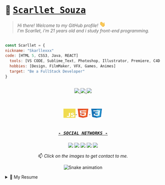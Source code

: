 # 🐍 <samp><a href="https://www.linkedin.com/in/scarllet-souza-2109391b9/"> Scarllet Souza </a></samp>

>_Hi there! Welcome to my GitHub profile!    <img width="20px" src="https://github.com/Skarllexxx/Skarllexxx/blob/main/SCR/Hi.gif"><br>
I'm Scarllet, i'm 21 years old and i study front-end programming._

##
  ```javascript
const Scarllet = {
  nickname: "Skarllexxx"
  code: [HTML 5, CSS3, Java, REACT]
	tools: [VS CODE, Sublime_Text, Photoshop, Illustrator, Premiere, C4D and more...]
	hobbies: [Design, FilmMaker, VFX, Games, Animes]
	target: "Be a FullStack Developer"
 }
```

##

 <div align="center">
  <a href="https://github.com/Skarllexxx">
  <img height="150em" src="https://github-readme-stats.vercel.app/api?username=Skarllexxx&show_icons=true&theme=monokai&include_all_commits=true&count_private=true"/>
  <img height="150em" src="https://github-readme-stats.vercel.app/api/top-langs/?username=Skarllexxx&layout=compact&langs_count=6&theme=monokai"/>
   <img src="https://github-readme-streak-stats.herokuapp.com/?user=Skarllexxx&theme=monokai"/>
</div>
 
 ##
 

 ###
 
<div style="display: inline_block" align="Center"><br>
  <img align="center" alt="Js" height="30" width="40" src="https://raw.githubusercontent.com/devicons/devicon/master/icons/javascript/javascript-plain.svg">
  <img align="center" alt="HTML" height="30" width="40" src="https://raw.githubusercontent.com/devicons/devicon/master/icons/html5/html5-original.svg">
  <img align="center" alt="CSS" height="30" width="40" src="https://raw.githubusercontent.com/devicons/devicon/master/icons/css3/css3-original.svg">
</div>
 
 <br>
	
 ###

<h5 align="center"><samp>- SOCIAL NETWORKS -</samp></h5>
 
<div align="Center"> 
  
  <a href="https://www.instagram.com/skarllex_x/" target="_blank"><img src="https://img.shields.io/badge/-Instagram-%23E4405F?style=for-the-badge&logo=instagram&logoColor=white" target="_blank"></a>
 <a href="https://discord.gg/ybShzdQz" target="_blank"><img src="https://img.shields.io/badge/Discord-7289DA?style=for-the-badge&logo=discord&logoColor=white" target="_blank"></a>
  <a href = "mailto: scarlletdoe.s.s@gmail.com"><img src="https://img.shields.io/badge/-Gmail-%23333?style=for-the-badge&logo=gmail&logoColor=white" target="_blank"></a>
  <a href="https://www.linkedin.com/in/scarllet-souza-2109391b9/" target="_blank"><img src="https://img.shields.io/badge/-LinkedIn-%230077B5?style=for-the-badge&logo=linkedin&logoColor=white" target="_blank"></a> 
  <a href="https://www.youtube.com/channel/UCX_rRewhseUmc__PxWljdlA" target="_blank"><img src="https://img.shields.io/badge/YouTube-FF0000?style=for-the-badge&logo=youtube&logoColor=white" target="_blank"></a>
	
<p align="center">📫<i> Click on the images to get contact to me.</i></p>
 
  ![Snake animation](https://github.com/devemdobro/devemdobro/blob/output/github-contribution-grid-snake.svg)

</div>
 
 <!-- MORE INFO -->

<details>
  <summary>📃 My Resume</summary>

## Education

- 📖 **High School**\
📆 2017 - 2020 \
📍 **Colégio Estadual Almirante Álvaro Alberto** - Paraty-RJ, Brazil

## Experience


- 👩🏻‍💼💼 **Saleswoman and Designer**\
📆 2021 - 2022\
📍 **Monche'Rio Informática Paraty** - Paraty-RJ, Brazil
 
 <img align="right" src="https://img.shields.io/badge/Microsoft%20Office-D83B01?logo=microsoft-office&logoColor=white" />
 <img align="right" src="https://img.shields.io/badge/Microsoft%20Excel-217346?logo=microsoft-excel&logoColor=white"/>
 <img align="right" src="https://img.shields.io/badge/Microsoft%20Word-0078D6?logo=microsoft-word&logoColor=white"/>
 <img align="right" src="https://img.shields.io/badge/Adobe Photoshop-31a8ff?logo=adobephotoshop&logoColor=white"/>
 
 ---
 


